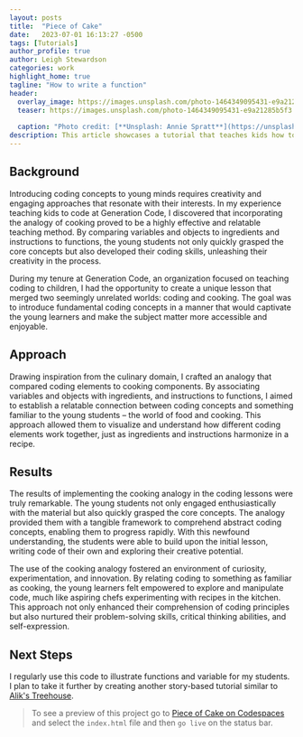 ```yaml
---
layout: posts
title:  "Piece of Cake"
date:   2023-07-01 16:13:27 -0500
tags: [Tutorials]
author_profile: true
author: Leigh Stewardson
categories: work
highlight_home: true
tagline: "How to write a function"
header:
  overlay_image: https://images.unsplash.com/photo-1464349095431-e9a21285b5f3
  teaser: https://images.unsplash.com/photo-1464349095431-e9a21285b5f3
  
  caption: "Photo credit: [**Unsplash: Annie Spratt**](https://unsplash.com/@anniespratt)"
description: This article showcases a tutorial that teaches kids how to code.
---
```


## Background
Introducing coding concepts to young minds requires creativity and engaging approaches that resonate with their interests. In my experience teaching kids to code at Generation Code, I discovered that incorporating the analogy of cooking proved to be a highly effective and relatable teaching method. By comparing variables and objects to ingredients and instructions to functions, the young students not only quickly grasped the core concepts but also developed their coding skills, unleashing their creativity in the process.

During my tenure at Generation Code, an organization focused on teaching coding to children, I had the opportunity to create a unique lesson that merged two seemingly unrelated worlds: coding and cooking. The goal was to introduce fundamental coding concepts in a manner that would captivate the young learners and make the subject matter more accessible and enjoyable.

## Approach
Drawing inspiration from the culinary domain, I crafted an analogy that compared coding elements to cooking components. By associating variables and objects with ingredients, and instructions to functions, I aimed to establish a relatable connection between coding concepts and something familiar to the young students – the world of food and cooking. This approach allowed them to visualize and understand how different coding elements work together, just as ingredients and instructions harmonize in a recipe.

## Results
The results of implementing the cooking analogy in the coding lessons were truly remarkable. The young students not only engaged enthusiastically with the material but also quickly grasped the core concepts. The analogy provided them with a tangible framework to comprehend abstract coding concepts, enabling them to progress rapidly. With this newfound understanding, the students were able to build upon the initial lesson, writing code of their own and exploring their creative potential.

The use of the cooking analogy fostered an environment of curiosity, experimentation, and innovation. By relating coding to something as familiar as cooking, the young learners felt empowered to explore and manipulate code, much like aspiring chefs experimenting with recipes in the kitchen. This approach not only enhanced their comprehension of coding principles but also nurtured their problem-solving skills, critical thinking abilities, and self-expression.

## Next Steps
I regularly use this code to illustrate functions and variable for my students. I plan to take it further by creating another story-based tutorial similar to [Alik's Treehouse](https://leighlawhon.github.io/work/2023/07/01/alikas-treehouse.html). 

> To see a preview of this project go to [Piece of Cake on Codespaces](https://leighlawhon-super-happiness-5vrqw6j5q7v27j7v.github.dev/) and select the `index.html` file and then `go live` on the status bar.
